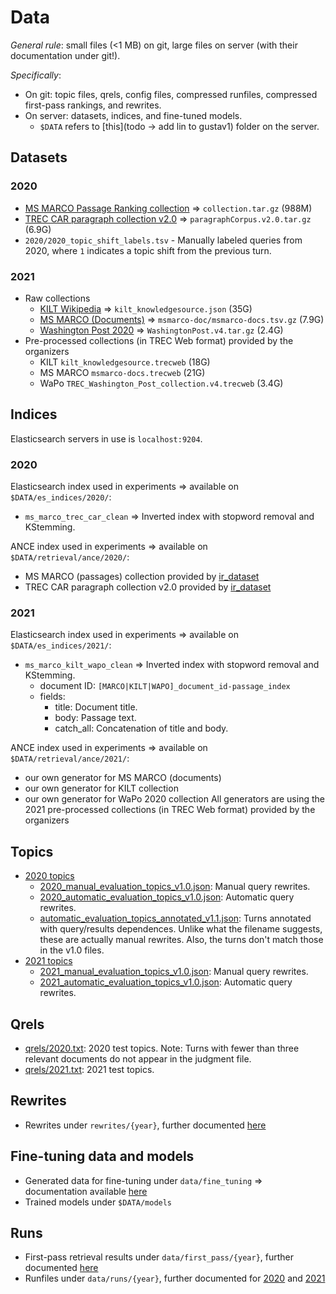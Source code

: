 # Data

*General rule*: small files (<1 MB) on git, large files on server (with their documentation under git!). 

*Specifically*: 
  * On git: topic files, qrels, config files, compressed runfiles, compressed first-pass rankings, and rewrites.
  * On server: datasets, indices, and fine-tuned models.
    - `$DATA` refers to [this](todo -> add lin to gustav1) folder on the server.

## Datasets

### 2020

  * [MS MARCO Passage Ranking collection](https://github.com/microsoft/MSMARCO-Passage-Ranking) => `collection.tar.gz` (988M)  
  * [TREC CAR paragraph collection v2.0](http://trec-car.cs.unh.edu/datareleases/) => `paragraphCorpus.v2.0.tar.gz` (6.9G)
  * `2020/2020_topic_shift_labels.tsv` - Manually labeled queries from 2020, where `1` indicates a topic shift from the previous turn.

### 2021

  * Raw collections
    - [KILT Wikipedia](https://github.com/facebookresearch/KILT/) => `kilt_knowledgesource.json` (35G)
    - [MS MARCO (Documents)](https://github.com/microsoft/MSMARCO-Document-Ranking) => `msmarco-doc/msmarco-docs.tsv.gz` (7.9G)
    - [Washington Post 2020](https://trec.nist.gov/data/wapost/) => `WashingtonPost.v4.tar.gz` (2.4G)
  * Pre-processed collections (in TREC Web format) provided by the organizers
    - KILT `kilt_knowledgesource.trecweb` (18G)
    - MS MARCO `msmarco-docs.trecweb` (21G)
    - WaPo `TREC_Washington_Post_collection.v4.trecweb` (3.4G)

## Indices

Elasticsearch servers in use is `localhost:9204`.

### 2020

Elasticsearch index used in experiments => available on `$DATA/es_indices/2020/`:
  * `ms_marco_trec_car_clean` => Inverted index with stopword removal and KStemming.

ANCE index used in experiments => available on `$DATA/retrieval/ance/2020/`:
  - MS MARCO (passages) collection provided by [ir_dataset](https://ir-datasets.com/msmarco-passage.html#msmarco-passage)
  - TREC CAR paragraph collection v2.0 provided by [ir_dataset](https://ir-datasets.com/car.html#car/v2.0)

### 2021

Elasticsearch index used in experiments => available on `$DATA/es_indices/2021/`:
  * `ms_marco_kilt_wapo_clean` => Inverted index with stopword removal and KStemming.
    - document ID: `[MARCO|KILT|WAPO]_document_id-passage_index`
    - fields: 
      - title: Document title.
      - body: Passage text.
      - catch_all: Concatenation of title and body.

ANCE index used in experiments => available on `$DATA/retrieval/ance/2021/`:
  - our own generator for MS MARCO (documents) 
  - our own generator for KILT collection 
  - our own generator for WaPo 2020 collection
All generators are using the 2021 pre-processed collections (in TREC Web format) provided by the organizers

## Topics

  * [2020 topics](topics/2020)
    - [2020_manual_evaluation_topics_v1.0.json](topics/2020/2020_manual_evaluation_topics_v1.0.json): Manual query rewrites.
    - [2020_automatic_evaluation_topics_v1.0.json](topics/2020/2020_automatic_evaluation_topics_v1.0.json): Automatic query rewrites.
    - [automatic_evaluation_topics_annotated_v1.1.json](topics/2020/automatic_evaluation_topics_annotated_v1.1.json): Turns annotated with query/results dependences. Unlike what the filename suggests, these are actually manual rewrites. Also, the turns don't match those in the v1.0 files.
  * [2021 topics](topics/2021)
    - [2021_manual_evaluation_topics_v1.0.json](topics/2021/2021_manual_evaluation_topics_v1.0.json): Manual query rewrites.
    - [2021_automatic_evaluation_topics_v1.0.json](topics/2021/2021_automatic_evaluation_topics_v1.0.json): Automatic query rewrites.
## Qrels

  * [qrels/2020.txt](qrels/2020.txt): 2020 test topics. Note: Turns with fewer than three relevant documents do not appear in the judgment file.
  * [qrels/2021.txt](qrels/2021.txt): 2021 test topics.


## Rewrites

  * Rewrites under `rewrites/{year}`, further documented [here](rewrites/README.md)  

## Fine-tuning data and models
 
  * Generated data for fine-tuning under `data/fine_tuning` => documentation available [here](fine_tuning/README.md)  
  * Trained models under `$DATA/models`

## Runs

  * First-pass retrieval results under `data/first_pass/{year}`, further documented [here](first_pass/README.md)   
  * Runfiles under `data/runs/{year}`, further documented for [2020](runs/2020/README.md) and [2021](runs/2021/README.md)
